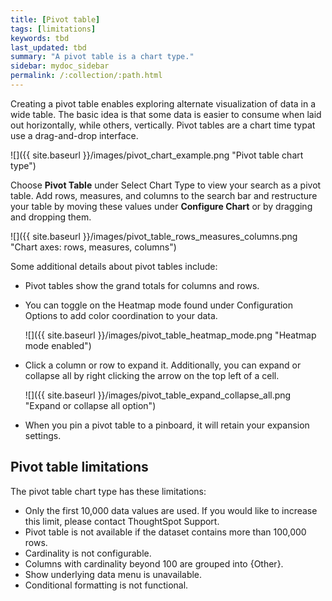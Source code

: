 ```yaml
---
title: [Pivot table]
tags: [limitations]
keywords: tbd
last_updated: tbd
summary: "A pivot table is a chart type."
sidebar: mydoc_sidebar
permalink: /:collection/:path.html
---
```

Creating a pivot table enables exploring alternate visualization of data in a wide table. The basic idea is that some data is easier to consume when laid out horizontally, while others, vertically. Pivot tables are a chart time typat use a drag-and-drop interface.  

 ![]({{ site.baseurl }}/images/pivot_chart_example.png "Pivot table chart type")

Choose **Pivot Table** under Select Chart Type to view your search as a pivot table. Add rows, measures, and columns to the search bar and restructure your table by moving these values under **Configure Chart** or by dragging and dropping them.

 ![]({{ site.baseurl }}/images/pivot_table_rows_measures_columns.png "Chart axes: rows, measures, columns")

Some additional details about pivot tables include:

-   Pivot tables show the grand totals for columns and rows.
-   You can toggle on the Heatmap mode found under Configuration Options to add color coordination to your data.

     ![]({{ site.baseurl }}/images/pivot_table_heatmap_mode.png "Heatmap mode enabled")

-   Click a column or row to expand it. Additionally, you can expand or collapse all by right clicking the arrow on the top left of a cell.

     ![]({{ site.baseurl }}/images/pivot_table_expand_collapse_all.png "Expand or collapse all option")

-   When you pin a pivot table to a pinboard, it will retain your expansion settings.

## Pivot table limitations

The pivot table chart type has these limitations:

- Only the first 10,000 data values are used. If you would like to increase this limit, please contact ThoughtSpot Support.
- Pivot table is not available if the dataset contains more than 100,000 rows.
- Cardinality is not configurable.
- Columns with cardinality beyond 100 are grouped into \{Other\}.
- Show underlying data menu is unavailable.
- Conditional formatting is not functional.
